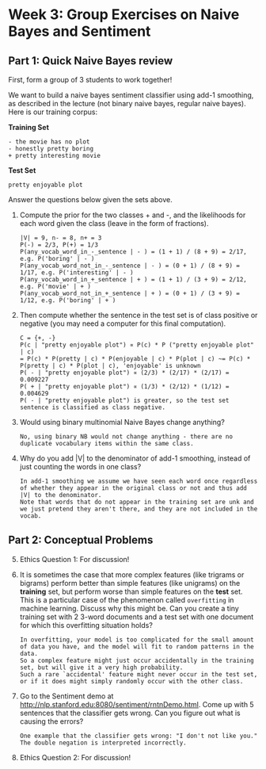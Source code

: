 # Week 3: Group Exercises on Naive Bayes and Sentiment

## Part 1: Quick Naive Bayes review

First, form a group of 3 students to work together!

We want to build a naive bayes sentiment classifier using add-1 smoothing, as described in the lecture (not binary naive bayes, regular naive bayes). 
Here is our training corpus:

**Training Set**

  ```
  - the movie has no plot
  - honestly pretty boring    
  + pretty interesting movie 
  ```

**Test Set**

  ```
  pretty enjoyable plot
  ```
    
Answer the questions below given the sets above.

  1. Compute the prior for the two classes + and -, and the likelihoods for each word given the class (leave in the form of fractions).

     ```
     |V| = 9, n- = 8, n+ = 3
     P(-) = 2/3, P(+) = 1/3
     P(any_vocab_word_in_-_sentence | - ) = (1 + 1) / (8 + 9) = 2/17, e.g. P('boring' | - )
     P(any_vocab_word_not_in_-_sentence | - ) = (0 + 1) / (8 + 9) = 1/17, e.g. P('interesting' | - )
     P(any_vocab_word_in_+_sentence | + ) = (1 + 1) / (3 + 9) = 2/12, e.g. P('movie' | + )
     P(any_vocab_word_not_in_+_sentence | + ) = (0 + 1) / (3 + 9) = 1/12, e.g. P('boring' | + )
     ```

  2. Then compute whether the sentence in the test set is of class positive or negative (you may need a computer for this final computation).

     ```
     C = {+, -}
     P(c | "pretty enjoyable plot") ∝ P(c) * P ("pretty enjoyable plot" | c)
     = P(c) * P(pretty | c) * P(enjoyable | c) * P(plot | c) ~= P(c) * P(pretty | c) * P(plot | c), 'enjoyable' is unknown
     P( - | "pretty enjoyable plot") ∝ (2/3) * (2/17) * (2/17) = 0.009227
     P( + | "pretty enjoyable plot") ∝ (1/3) * (2/12) * (1/12) = 0.004629
     P( - | "pretty enjoyable plot") is greater, so the test set sentence is classified as class negative. 
     ```

  3. Would using binary multinomial Naive Bayes change anything?

     ```
     No, using binary NB would not change anything - there are no duplicate vocabulary items within the same class. 
     ```

  4. Why do you add |V| to the denominator of add-1 smoothing, instead of just counting the words in one class?

     ```
     In add-1 smoothing we assume we have seen each word once regardless of whether they appear in the original class or not and thus add |V| to the denominator. 
     Note that words that do not appear in the training set are unk and we just pretend they aren't there, and they are not included in the vocab. 
     ```

## Part 2: Conceptual Problems

   5. Ethics Question 1: For discussion! 
      
   6. It is sometimes the case that more complex features (like trigrams or bigrams) perform better than simple features (like unigrams) on the **training** set, but perform worse than simple features on the **test** set. 
      This is a particular case of the phenomenon called `overfitting` in machine learning. 
      Discuss why this might be. 
      Can you create a tiny training set with 2 3-word documents and a test set with one document for which this overfitting situation holds?

      ```
      In overfitting, your model is too complicated for the small amount of data you have, and the model will fit to random patterns in the data.
      So a complex feature might just occur accidentally in the training set, but will give it a very high probability.
      Such a rare `accidental' feature might never occur in the test set, or if it does might simply randomly occur with the other class. 
      ```

   7. Go to the Sentiment demo at http://nlp.stanford.edu:8080/sentiment/rntnDemo.html. 
      Come up with 5 sentences that the classifier gets wrong. 
      Can you figure out what is causing the errors?
      
      ```
      One example that the classifier gets wrong: "I don't not like you." The double negation is interpreted incorrectly.
      ```
   
   8. Ethics Question 2: For discussion!
